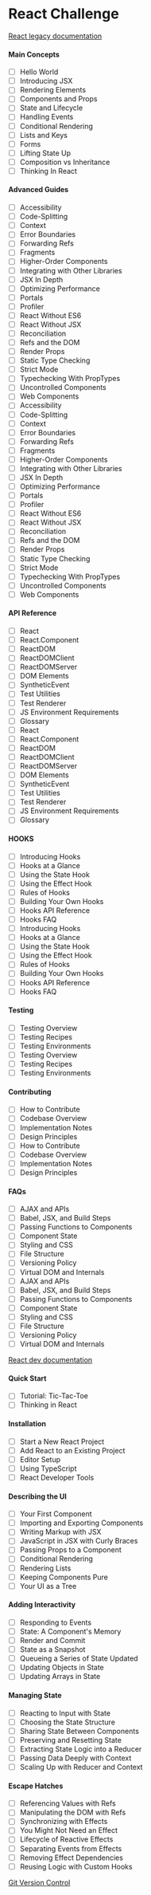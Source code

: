 # React Challenge

[React legacy documentation](https://legacy.reactjs.org/docs/getting-started.html)

#### Main Concepts
- [ ] Hello World
- [ ] Introducing JSX
- [ ] Rendering Elements
- [ ] Components and Props
- [ ] State and Lifecycle
- [ ] Handling Events
- [ ] Conditional Rendering
- [ ] Lists and Keys
- [ ] Forms
- [ ] Lifting State Up
- [ ] Composition vs Inheritance
- [ ] Thinking In React

#### Advanced Guides
- [ ] Accessibility
- [ ] Code-Splitting
- [ ] Context
- [ ] Error Boundaries
- [ ] Forwarding Refs
- [ ] Fragments
- [ ] Higher-Order Components
- [ ] Integrating with Other Libraries
- [ ] JSX In Depth
- [ ] Optimizing Performance
- [ ] Portals
- [ ] Profiler
- [ ] React Without ES6
- [ ] React Without JSX
- [ ] Reconciliation
- [ ] Refs and the DOM
- [ ] Render Props
- [ ] Static Type Checking
- [ ] Strict Mode
- [ ] Typechecking With PropTypes
- [ ] Uncontrolled Components
- [ ] Web Components
- [ ] Accessibility
- [ ] Code-Splitting
- [ ] Context
- [ ] Error Boundaries
- [ ] Forwarding Refs
- [ ] Fragments
- [ ] Higher-Order Components
- [ ] Integrating with Other Libraries
- [ ] JSX In Depth
- [ ] Optimizing Performance
- [ ] Portals
- [ ] Profiler
- [ ] React Without ES6
- [ ] React Without JSX
- [ ] Reconciliation
- [ ] Refs and the DOM
- [ ] Render Props
- [ ] Static Type Checking
- [ ] Strict Mode
- [ ] Typechecking With PropTypes
- [ ] Uncontrolled Components
- [ ] Web Components

#### API Reference
- [ ] React
- [ ] React.Component
- [ ] ReactDOM
- [ ] ReactDOMClient
- [ ] ReactDOMServer
- [ ] DOM Elements
- [ ] SyntheticEvent
- [ ] Test Utilities
- [ ] Test Renderer
- [ ] JS Environment Requirements
- [ ] Glossary
- [ ] React
- [ ] React.Component
- [ ] ReactDOM
- [ ] ReactDOMClient
- [ ] ReactDOMServer
- [ ] DOM Elements
- [ ] SyntheticEvent
- [ ] Test Utilities
- [ ] Test Renderer
- [ ] JS Environment Requirements
- [ ] Glossary

#### HOOKS
- [ ] Introducing Hooks
- [ ] Hooks at a Glance
- [ ] Using the State Hook
- [ ] Using the Effect Hook
- [ ] Rules of Hooks
- [ ] Building Your Own Hooks
- [ ] Hooks API Reference
- [ ] Hooks FAQ
- [ ] Introducing Hooks
- [ ] Hooks at a Glance
- [ ] Using the State Hook
- [ ] Using the Effect Hook
- [ ] Rules of Hooks
- [ ] Building Your Own Hooks
- [ ] Hooks API Reference
- [ ] Hooks FAQ

#### Testing
- [ ] Testing Overview
- [ ] Testing Recipes
- [ ] Testing Environments
- [ ] Testing Overview
- [ ] Testing Recipes
- [ ] Testing Environments

#### Contributing
- [ ] How to Contribute
- [ ] Codebase Overview
- [ ] Implementation Notes
- [ ] Design Principles
- [ ] How to Contribute
- [ ] Codebase Overview
- [ ] Implementation Notes
- [ ] Design Principles

#### FAQs
- [ ] AJAX and APIs
- [ ] Babel, JSX, and Build Steps
- [ ] Passing Functions to Components
- [ ] Component State
- [ ] Styling and CSS
- [ ] File Structure
- [ ] Versioning Policy
- [ ] Virtual DOM and Internals
- [ ] AJAX and APIs
- [ ] Babel, JSX, and Build Steps
- [ ] Passing Functions to Components
- [ ] Component State
- [ ] Styling and CSS
- [ ] File Structure
- [ ] Versioning Policy
- [ ] Virtual DOM and Internals

[React dev documentation](https://react.dev/learn)

#### Quick Start
- [ ] Tutorial: Tic-Tac-Toe
- [ ] Thinking in React

#### Installation
- [ ] Start a New React Project
- [ ] Add React to an Existing Project
- [ ] Editor Setup
- [ ] Using TypeScript
- [ ] React Developer Tools

#### Describing the UI
- [ ] Your First Component
- [ ] Importing and Exporting Components
- [ ] Writing Markup with JSX
- [ ] JavaScript in JSX with Curly Braces
- [ ] Passing Props to a Component
- [ ] Conditional Rendering
- [ ] Rendering Lists
- [ ] Keeping Components Pure
- [ ] Your UI as a Tree

#### Adding Interactivity
- [ ] Responding to Events
- [ ] State: A Component's Memory
- [ ] Render and Commit
- [ ] State as a Snapshot
- [ ] Queueing a Series of State Updated
- [ ] Updating Objects in State
- [ ] Updating Arrays in State

#### Managing State
- [ ] Reacting to Input with State
- [ ] Choosing the State Structure
- [ ] Sharing State Between Components
- [ ] Preserving and Resetting State
- [ ] Extracting State Logic into a Reducer
- [ ] Passing Data Deeply with Context
- [ ] Scaling Up with Reducer and Context

#### Escape Hatches
- [ ] Referencing Values with Refs
- [ ] Manipulating the DOM with Refs
- [ ] Synchronizing with Effects
- [ ] You Might Not Need an Effect
- [ ] Lifecycle of Reactive Effects
- [ ] Separating Events from Effects
- [ ] Removing Effect Dependencies
- [ ] Reusing Logic with Custom Hooks

[Git Version Control](https://git-scm.com/book/en/v2/Getting-Started-What-is-Git%3F)

